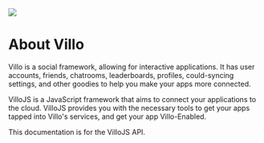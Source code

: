 <!---#(Module).About Villo-->

<img src="villo.png" style="display: block; margin: auto;"/>

About Villo
===========

Villo is a social framework, allowing for interactive applications. It has user accounts, friends, chatrooms, leaderboards, profiles, could-syncing settings, and other goodies to help you make your apps more connected.

VilloJS is a JavaScript framework that aims to connect your applications to the cloud. VilloJS provides you with the necessary tools to get your apps tapped into Villo's services, and get your app Villo-Enabled.

This documentation is for the VilloJS API.
